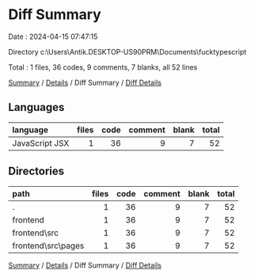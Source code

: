 # Diff Summary

Date : 2024-04-15 07:47:15

Directory c:\\Users\\Antik.DESKTOP-US90PRM\\Documents\\fucktypescript

Total : 1 files,  36 codes, 9 comments, 7 blanks, all 52 lines

[Summary](results.md) / [Details](details.md) / Diff Summary / [Diff Details](diff-details.md)

## Languages
| language | files | code | comment | blank | total |
| :--- | ---: | ---: | ---: | ---: | ---: |
| JavaScript JSX | 1 | 36 | 9 | 7 | 52 |

## Directories
| path | files | code | comment | blank | total |
| :--- | ---: | ---: | ---: | ---: | ---: |
| . | 1 | 36 | 9 | 7 | 52 |
| frontend | 1 | 36 | 9 | 7 | 52 |
| frontend\\src | 1 | 36 | 9 | 7 | 52 |
| frontend\\src\\pages | 1 | 36 | 9 | 7 | 52 |

[Summary](results.md) / [Details](details.md) / Diff Summary / [Diff Details](diff-details.md)